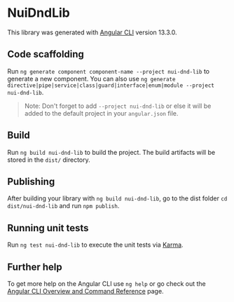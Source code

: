 # NuiDndLib

This library was generated with [Angular CLI](https://github.com/angular/angular-cli) version 13.3.0.

## Code scaffolding

Run `ng generate component component-name --project nui-dnd-lib` to generate a new component. You can also use `ng generate directive|pipe|service|class|guard|interface|enum|module --project nui-dnd-lib`.
> Note: Don't forget to add `--project nui-dnd-lib` or else it will be added to the default project in your `angular.json` file. 

## Build

Run `ng build nui-dnd-lib` to build the project. The build artifacts will be stored in the `dist/` directory.

## Publishing

After building your library with `ng build nui-dnd-lib`, go to the dist folder `cd dist/nui-dnd-lib` and run `npm publish`.

## Running unit tests

Run `ng test nui-dnd-lib` to execute the unit tests via [Karma](https://karma-runner.github.io).

## Further help

To get more help on the Angular CLI use `ng help` or go check out the [Angular CLI Overview and Command Reference](https://angular.io/cli) page.
